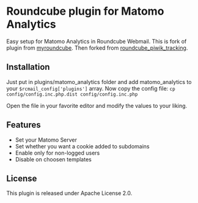 # Roundcube plugin for Matomo Analytics

Easy setup for Matomo Analytics in Roundcube Webmail. 
This is fork of plugin from [myroundcube](http://code.google.com/p/myroundcube/).
Then forked from [roundcube_piwik_tracking](https://github.com/aspaninks/roundcube_piwik_tracking).

## Installation

Just put in plugins/matomo_analytics folder and add matomo_analytics to your `$rcmail_config['plugins']` array.
Now copy the config file:
``cp config/config.inc.php.dist config/config.inc.php``

Open the file in your favorite editor and modify the values to your liking.

## Features

* Set your Matomo Server
* Set whether you want a cookie added to subdomains
* Enable only for non-logged users
* Disable on choosen templates

## License

This plugin is released under Apache License 2.0.
